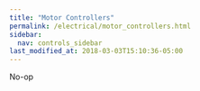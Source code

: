 ```yaml
---
title: "Motor Controllers"
permalink: /electrical/motor_controllers.html
sidebar:
  nav: controls_sidebar
last_modified_at: 2018-03-03T15:10:36-05:00
---
```


No-op
